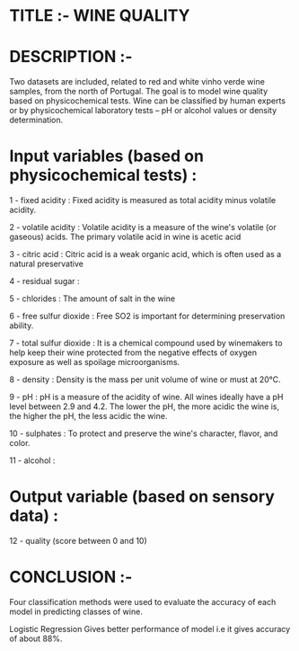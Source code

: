 # TITLE  :-  WINE QUALITY


# DESCRIPTION  :- 


Two datasets are included, related to red and white vinho verde wine samples, from the north of Portugal.
The goal is to model wine quality based on physicochemical tests.
Wine can be classified by human experts or by physicochemical laboratory tests – pH or alcohol values or density determination.


# Input variables (based on physicochemical tests) :


1 - fixed acidity : Fixed acidity is measured as total acidity minus volatile acidity.

2 - volatile acidity : Volatile acidity is a measure of the wine's volatile (or gaseous) acids. The primary volatile acid in wine is acetic acid

3 - citric acid : Citric acid is a weak organic acid, which is often used as a natural preservative

4 - residual sugar :

5 - chlorides : The amount of salt in the wine

6 - free sulfur dioxide : Free SO2 is important for determining preservation ability.

7 - total sulfur dioxide : It is a chemical compound used by winemakers to help keep their wine protected from the negative effects of oxygen exposure as well as spoilage microorganisms.

8 - density : Density is the mass per unit volume of wine or must at 20°C.

9 - pH : pH is a measure of the acidity of wine. All wines ideally have a pH level between 2.9 and 4.2. The lower the pH, the more acidic the wine is, the higher the pH, the less acidic the wine.

10 - sulphates : To protect and preserve the wine's character, flavor, and color.

11 - alcohol :


# Output variable (based on sensory data) :


12 - quality (score between 0 and 10)



#  CONCLUSION :-


Four classification methods were used to evaluate the accuracy of each model in predicting classes of wine.

Logistic Regression Gives better performance of model i.e it gives accuracy of about 88%. 
